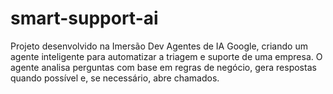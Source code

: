 # smart-support-ai
Projeto desenvolvido na Imersão Dev Agentes de IA Google, criando um agente inteligente para automatizar a triagem e suporte de uma empresa. O agente analisa perguntas com base em regras de negócio, gera respostas quando possível e, se necessário, abre chamados.
